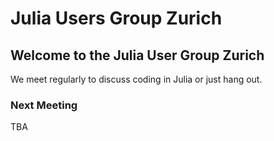 # Julia Users Group Zurich

## Welcome to the Julia User Group Zurich

We meet regularly to discuss coding in Julia or just hang out. 

### Next Meeting 

TBA 

